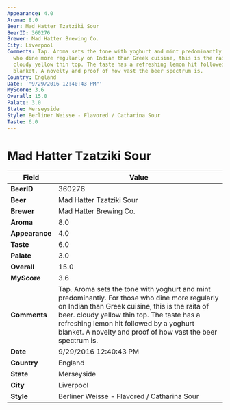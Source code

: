 ```yaml
---
Appearance: 4.0
Aroma: 8.0
Beer: Mad Hatter Tzatziki Sour
BeerID: 360276
Brewer: Mad Hatter Brewing Co.
City: Liverpool
Comments: Tap. Aroma sets the tone with yoghurt and mint predominantly. For those
  who dine more regularly on Indian than Greek cuisine, this is the raita of beer.
  cloudy yellow thin top. The taste has a refreshing lemon hit followed by a yoghurt
  blanket. A novelty and proof of how vast the beer spectrum is.
Country: England
Date: '"9/29/2016 12:40:43 PM"'
MyScore: 3.6
Overall: 15.0
Palate: 3.0
State: Merseyside
Style: Berliner Weisse - Flavored / Catharina Sour
Taste: 6.0
---
```


# Mad Hatter Tzatziki Sour

| Field         | Value |
|---------------|-------|
| **BeerID** | 360276 |
| **Beer** | Mad Hatter Tzatziki Sour |
| **Brewer** | Mad Hatter Brewing Co. |
| **Aroma** | 8.0 |
| **Appearance** | 4.0 |
| **Taste** | 6.0 |
| **Palate** | 3.0 |
| **Overall** | 15.0 |
| **MyScore** | 3.6 |
| **Comments** | Tap. Aroma sets the tone with yoghurt and mint predominantly. For those who dine more regularly on Indian than Greek cuisine, this is the raita of beer. cloudy yellow thin top. The taste has a refreshing lemon hit followed by a yoghurt blanket. A novelty and proof of how vast the beer spectrum is. |
| **Date** | 9/29/2016 12:40:43 PM |
| **Country** | England |
| **State** | Merseyside |
| **City** | Liverpool |
| **Style** | Berliner Weisse - Flavored / Catharina Sour |
